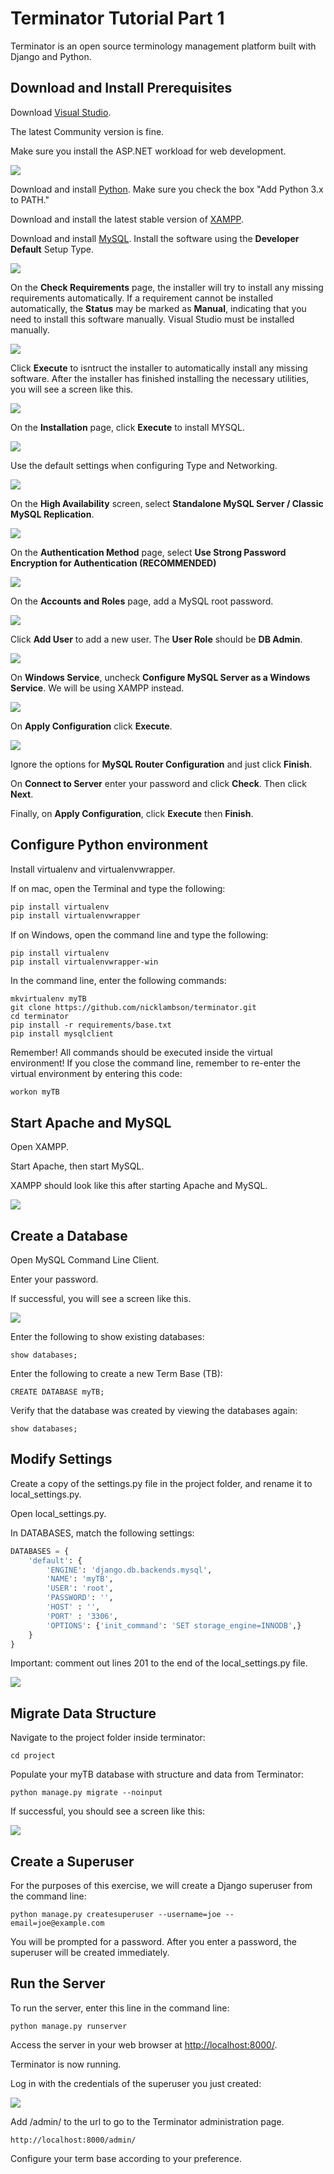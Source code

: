 # Terminator Tutorial Part 1

Terminator is an open source terminology management platform built with Django and Python. 

## Download and Install Prerequisites

Download [Visual Studio](https://visualstudio.microsoft.com/downloads/).

The latest Community version is fine.

Make sure you install the ASP.NET workload for web development.

![](screenshots/ASP.NET.png)

Download and install [Python](https://www.python.org/downloads/). Make sure you check the box "Add Python 3.x to PATH."

Download and install the latest stable version of [XAMPP](https://www.apachefriends.org/download.html).

Download and install [MySQL](https://dev.mysql.com/downloads/installer/). Install the software using the **Developer Default** Setup Type.

![](screenshots/developer_default.png)

On the **Check Requirements** page, the installer will try to install any missing requirements automatically. If a requirement cannot be installed automatically, the **Status** may be marked as **Manual**, indicating that you need to install this software manually. Visual Studio must be installed manually.

![](screenshots/check_requirements.png)

Click **Execute** to isntruct the installer to automatically install any missing software. After the installer has finished installing the necessary utilities, you will see a screen like this.

![](screenshots/auto_install_success.png)

On the **Installation** page, click **Execute** to install MYSQL.

![](screenshots/MySQL_installation.png)

Use the default settings when configuring Type and Networking.

![](screenshots/MySQL_1.png)

On the **High Availability** screen, select **Standalone MySQL Server / Classic MySQL Replication**.

![](screenshots/high_availability.png)

On the **Authentication Method** page, select **Use Strong Password Encryption for Authentication (RECOMMENDED)**

![](screenshots/authentication_method.png)

On the **Accounts and Roles** page, add a MySQL root password.

![](screenshots/accounts_and_roles.png)

Click **Add User** to add a new user. The **User Role** should be **DB Admin**.

![](screenshots/my_sql_user_account.png)

On **Windows Service**, uncheck **Configure MySQL Server as a Windows Service**. We will be using XAMPP instead.

![](screenshots/windows_service.png)

On **Apply Configuration** click **Execute**.

![](screenshots/apply_config.png)

Ignore the options for **MySQL Router Configuration** and just click **Finish**.

On **Connect to Server** enter your password and click **Check**. Then click **Next**.

Finally, on **Apply Configuration**, click **Execute** then **Finish**.

## Configure Python environment

Install virtualenv and virtualenvwrapper.

If on mac, open the Terminal and type the following:

```python
pip install virtualenv
pip install virtualenvwrapper
```

If on Windows, open the command line and type the following:

```
pip install virtualenv
pip install virtualenvwrapper-win
```

In the command line, enter the following commands:

```
mkvirtualenv myTB
git clone https://github.com/nicklambson/terminator.git
cd terminator
pip install -r requirements/base.txt
pip install mysqlclient
```

Remember! All commands should be executed inside the virtual environment! If you close the command line, remember to re-enter the virtual environment by entering this code:

```
workon myTB
```

## Start Apache and MySQL

Open XAMPP.

Start Apache, then start MySQL.

XAMPP should look like this after starting Apache and MySQL.

![](screenshots/XAMPP.png)

## Create a Database

Open MySQL Command Line Client.

Enter your password.

If successful, you will see a screen like this.

![](screenshots/MySQL_CLI.png)

Enter the following to show existing databases:

```
show databases;
```

Enter the following to create a new Term Base (TB):

```
CREATE DATABASE myTB;
```

Verify that the database was created by viewing the databases again:

```
show databases;
```

## Modify Settings

Create a copy of the settings.py file in the project folder, and rename it to local_settings.py.

Open local_settings.py.

In DATABASES, match the following settings:

```python
DATABASES = {
    'default': {
        'ENGINE': 'django.db.backends.mysql',
        'NAME': 'myTB',
        'USER': 'root',
        'PASSWORD': '',
        'HOST' : '',
        'PORT' : '3306',
        'OPTIONS': {'init_command': 'SET storage_engine=INNODB',}
    }
}
```

Important: comment out lines 201 to the end of the local_settings.py file.

![](screenshots/local_settings.png)

## Migrate Data Structure

Navigate to the project folder inside terminator:

```
cd project
```

Populate your myTB database with structure and data from Terminator:

```
python manage.py migrate --noinput
```

If successful, you should see a screen like this:

![](screenshots/migrated.png)

## Create a Superuser

For the purposes of this exercise, we will create a Django superuser from the command line:

```
python manage.py createsuperuser --username=joe --email=joe@example.com
```

You will be prompted for a password. After you enter a password, the superuser will be created immediately.

## Run the Server

To run the server, enter this line in the command line:

```
python manage.py runserver
```

Access the server in your web browser at [http://localhost:8000/](http://localhost:8000/).

Terminator is now running.

Log in with the credentials of the superuser you just created:

![](screenshots/log_in.png)

Add /admin/ to the url to go to the Terminator administration page.

```
http://localhost:8000/admin/
```

Configure your term base according to your preference.
